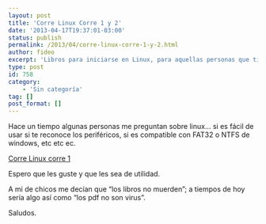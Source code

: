 ```yaml
---
layout: post
title: 'Corre Linux Corre 1 y 2'
date: '2013-04-17T19:37:01-03:00'
status: publish
permalink: /2013/04/corre-linux-corre-1-y-2.html
author: fideo
excerpt: 'Libros para iniciarse en Linux, para aquellas personas que tiene dudas si probar linux o no, le recomiendo que antes lean estos libros. (corre linux corre 1 y corre linux corre 2)'
type: post
id: 758
category:
    - 'Sin categoría'
tag: []
post_format: []
---
```

Hace un tiempo algunas personas me preguntan sobre linux… si es fácil de usar si te reconoce los periféricos, si es compatible con FAT32 o NTFS de windows, etc etc ec.

[Corre Linux corre 1](http://federicomazzei.com.ar/blog/wp-content/uploads/2021/07/Manual-Corre_Linux_Corre-1.pdf "Corrre Linux Corre 1")

Espero que les guste y que les sea de utilidad.

A mi de chicos me decían que “los libros no muerden”; a tiempos de hoy sería algo así como “los pdf no son virus”.

Saludos.
